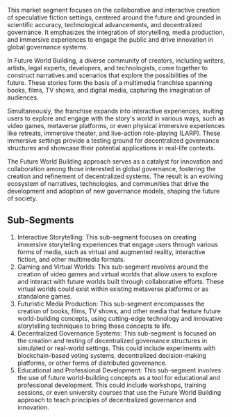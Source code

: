 This market segment focuses on the collaborative and interactive creation of speculative fiction settings, centered around the future and grounded in scientific accuracy, technological advancements, and decentralized governance. It emphasizes the integration of storytelling, media production, and immersive experiences to engage the public and drive innovation in global governance systems.

In Future World Building, a diverse community of creators, including writers, artists, legal experts, developers, and technologists, come together to construct narratives and scenarios that explore the possibilities of the future. These stories form the basis of a multimedia franchise spanning books, films, TV shows, and digital media, capturing the imagination of audiences.

Simultaneously, the franchise expands into interactive experiences, inviting users to explore and engage with the story's world in various ways, such as video games, metaverse platforms, or even physical immersive experiences like retreats, immersive theater, and live-action role-playing (LARP). These immersive settings provide a testing ground for decentralized governance structures and showcase their potential applications in real-life contexts.

The Future World Building approach serves as a catalyst for innovation and collaboration among those interested in global governance, fostering the creation and refinement of decentralized systems. The result is an evolving ecosystem of narratives, technologies, and communities that drive the development and adoption of new governance models, shaping the future of society.

## Sub-Segments

1.  Interactive Storytelling: This sub-segment focuses on creating immersive storytelling experiences that engage users through various forms of media, such as virtual and augmented reality, interactive fiction, and other multimedia formats.
2.  Gaming and Virtual Worlds: This sub-segment revolves around the creation of video games and virtual worlds that allow users to explore and interact with future worlds built through collaborative efforts. These virtual worlds could exist within existing metaverse platforms or as standalone games.
3.  Futuristic Media Production: This sub-segment encompasses the creation of books, films, TV shows, and other media that feature future world-building concepts, using cutting-edge technology and innovative storytelling techniques to bring these concepts to life.
4.  Decentralized Governance Systems: This sub-segment is focused on the creation and testing of decentralized governance structures in simulated or real-world settings. This could include experiments with blockchain-based voting systems, decentralized decision-making platforms, or other forms of distributed governance.
5.  Educational and Professional Development: This sub-segment involves the use of future world-building concepts as a tool for educational and professional development. This could include workshops, training sessions, or even university courses that use the Future World Building approach to teach principles of decentralized governance and innovation.